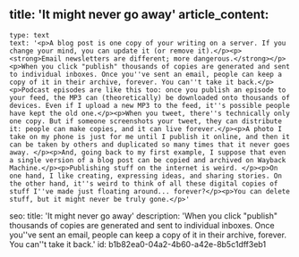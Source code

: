 title: 'It might never go away'
article_content:
  -
    type: text
    text: '<p>A blog post is one copy of your writing on a server. If you change your mind, you can update it (or remove it).</p><p><strong>Email newsletters are different; more dangerous.</strong></p><p>When you click "publish" thousands of copies are generated and sent to individual inboxes. Once you''ve sent an email, people can keep a copy of it in their archive, forever. You can''t take it back.</p><p>Podcast episodes are like this too: once you publish an episode to your feed, the MP3 can (theoretically) be downloaded onto thousands of devices. Even if I upload a new MP3 to the feed, it''s possible people have kept the old one.</p><p>When you tweet, there''s technically only one copy. But if someone screenshots your tweet, they can distribute it: people can make copies, and it can live forever.</p><p>A photo I take on my phone is just for me until I publish it online, and then it can be taken by others and duplicated so many times that it never goes away. </p><p>And, going back to my first example, I suppose that even a single version of a blog post can be copied and archived on Wayback Machine.</p><p>Publishing stuff on the internet is weird. </p><p>On one hand, I like creating, expressing ideas, and sharing stories. On the other hand, it''s weird to think of all these digital copies of stuff I''ve made just floating around... forever?</p><p>You can delete stuff, but it might never be truly gone.</p>'
seo:
  title: 'It might never go away'
  description: 'When you click "publish" thousands of copies are generated and sent to individual inboxes. Once you''ve sent an email, people can keep a copy of it in their archive, forever. You can''t take it back.'
id: b1b82ea0-04a2-4b60-a42e-8b5c1dff3eb1
